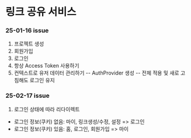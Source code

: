 # 링크 공유 서비스

### 25-01-16 issue

1. 프로젝트 생성
2. 회원가입
3. 로그인
4. 항상 Access Token 사용하기
5. 컨텍스트로 유저 데이터 관리하기
   -- AuthProvider 생성
   -- 전체 적용 및 새로 고침해도 로그인 유지

### 25-02-17 issue

1. 로그인 상태에 따라 리다이렉트
  - 로그인 정보(쿠키) 없음: 마이, 링크생성/수정, 설정 => 로그인
  - 로그인 정보(쿠키) 있음: 홈, 로그인, 회원가입 => 마이
